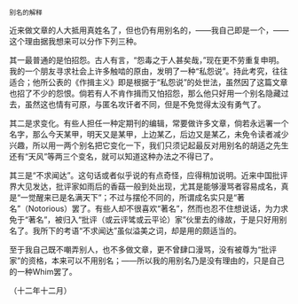     别名的解释 

   近来做文章的人大抵用真姓名了，但也仍有用别名的，——我自己即是一个，——这个理由据我想来可以分作下列三种。

   其一最普通的是怕招怨。古人有言，“怨毒之于人甚矣哉，”现在更不劳重复申明。我的一个朋友寻求社会上许多触啮的原由，发明了一种“私怨说”。持此考究，往往适合；他所公表的《作揖主义》即是根据于“私怨说”的处世法，虽然因了这篇文章也招了不少的怨恨。倘若有人不肯作揖而又怕招怨，那么他只好用一个别名隐藏过去，虽然这也情有可原，与匿名攻讦者不同，但是不免觉得太没有勇气了。

   其二是求变化。有些人担任一种定期刊的编辑，常要做许多文章，倘若永远署一个名字，那么今天某甲，明天又是某甲，上边某乙，后边又是某乙，未免令读者减少兴趣，所以用一两个别名把它变化一下，我们只须记起最反对用别名的胡适之先生还有“天风”等两三个变名，就可以知道这种办法之不得已了。

   其三是“不求闻达”。这句话或者似乎说的有点奇怪，应得稍加说明。近来中国批评界大见发达，批评家如雨后的香菇一般到处出现，尤其是能够漫骂者容易成名，真是“一觉醒来已是名满天下”；不过与摆伦不同的，所谓成名实只是“著名”（Notorious）罢了。有些人却不很喜欢“著名”，然而也忍不住想说话，为力求免于“著名”，被归入“批评（或云评骘或云平论）家”伙里去的缘故，于是只好用别名了。我所下的考语“不求闻达”虽似溢美之词，却是用的颇适当的。

   至于我自己既不嘲弄别人，也不多做文章，更不曾肆口漫骂，没有被尊为“批评家”的资格，本来可以不用别名；——所以我的用别名乃是没有理由的，只是自己的一种Whim罢了。

   （十二年十二月）

